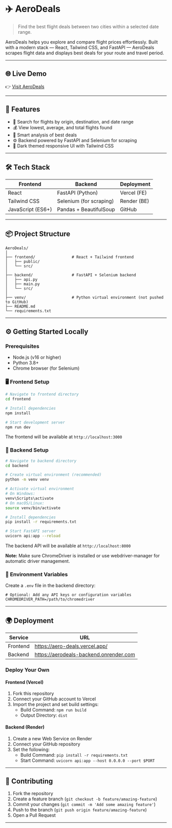 # ✈️ AeroDeals

> Find the best flight deals between two cities within a selected date range.

AeroDeals helps you explore and compare flight prices effortlessly. Built with a modern stack — React, Tailwind CSS, and FastAPI — AeroDeals scrapes flight data and displays best deals for your route and travel period.

---

## 🌐 Live Demo

👉 [Visit AeroDeals](https://aerodeals-frontend.vercel.app)

---

## 🚀 Features

- 🔎 Search for flights by origin, destination, and date range  
- 💰 View lowest, average, and total flights found  
- 🧠 Smart analysis of best deals  
- ⚙️ Backend powered by FastAPI and Selenium for scraping  
- 🌙 Dark themed responsive UI with Tailwind CSS  

---

## 🛠 Tech Stack

| Frontend            | Backend                | Deployment     |
|---------------------|------------------------|----------------|
| React               | FastAPI (Python)       | Vercel (FE)    |
| Tailwind CSS        | Selenium (for scraping)| Render (BE)    |
| JavaScript (ES6+)   | Pandas + BeautifulSoup | GitHub         |

---

## 📦 Project Structure

```
AeroDeals/
│
├── frontend/                # React + Tailwind frontend
│   ├── public/
│   └── src/
│
├── backend/                 # FastAPI + Selenium backend
│   ├── api.py
│   ├── main.py
│   └── src/
│
├── venv/                    # Python virtual environment (not pushed to GitHub)
├── README.md
└── requirements.txt
```

---

## ⚙️ Getting Started Locally

### Prerequisites

- Node.js (v16 or higher)
- Python 3.8+
- Chrome browser (for Selenium)

### 🖥 Frontend Setup

```bash
# Navigate to frontend directory
cd frontend

# Install dependencies
npm install

# Start development server
npm run dev
```

The frontend will be available at `http://localhost:3000`

### 🧠 Backend Setup

```bash
# Navigate to backend directory
cd backend

# Create virtual environment (recommended)
python -m venv venv

# Activate virtual environment
# On Windows:
venv\Scripts\activate
# On macOS/Linux:
source venv/bin/activate

# Install dependencies
pip install -r requirements.txt

# Start FastAPI server
uvicorn api:app --reload
```

The backend API will be available at `http://localhost:8000`

**Note:** Make sure ChromeDriver is installed or use webdriver-manager for automatic driver management.

### 🔧 Environment Variables

Create a `.env` file in the backend directory:

```env
# Optional: Add any API keys or configuration variables
CHROMEDRIVER_PATH=/path/to/chromedriver
```

---

## 🌍 Deployment

| Service  | URL                                          |
|----------|----------------------------------------------|
| Frontend | https://aero-deals.vercel.app/               |
| Backend  | https://aerodeals-backend.onrender.com       |

### Deploy Your Own

#### Frontend (Vercel)
1. Fork this repository
2. Connect your GitHub account to Vercel
3. Import the project and set build settings:
   - Build Command: `npm run build`
   - Output Directory: `dist`

#### Backend (Render)
1. Create a new Web Service on Render
2. Connect your GitHub repository
3. Set the following:
   - Build Command: `pip install -r requirements.txt`
   - Start Command: `uvicorn api:app --host 0.0.0.0 --port $PORT`

---

## 🤝 Contributing

1. Fork the repository
2. Create a feature branch (`git checkout -b feature/amazing-feature`)
3. Commit your changes (`git commit -m 'Add some amazing feature'`)
4. Push to the branch (`git push origin feature/amazing-feature`)
5. Open a Pull Request

---
